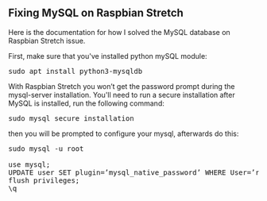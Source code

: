 <h2>Fixing MySQL on Raspbian Stretch</h2>
Here is the documentation for how I solved the MySQL database on Raspbian Stretch issue.

First, make sure that you've installed python mySQL module:
<pre>sudo apt install python3-mysqldb</pre>

With Raspbian Stretch you won’t get the password prompt during the mysql-server installation. You'll need to run a secure installation after MySQL is installed, run the following command:

<pre>sudo mysql_secure_installation</pre>

then you will be prompted to configure your mysql, afterwards do this:
<pre>
sudo mysql -u root

use mysql;
UPDATE user SET plugin=’mysql_native_password’ WHERE User=’root’;
flush privileges;
\q
</pre>
